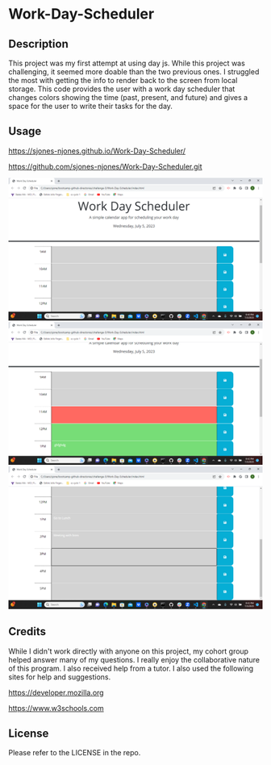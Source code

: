 # Work-Day-Scheduler

## Description

This project was my first attempt at using day js. While this project was challenging, it seemed more doable than the two previous ones. I struggled the most with getting the info to render back to the screen from local storage. This code provides the user with a work day scheduler that changes colors showing the time (past, present, and future) and gives a space for the user to write their tasks for the day.    
  
## Usage

https://sjones-njones.github.io/Work-Day-Scheduler/

https://github.com/sjones-njones/Work-Day-Scheduler.git

![Alt text](image-1.png)
![Alt text](image-3.png)
![Alt text](image-2.png)




## Credits

While I didn't work directly with anyone on this project, my cohort group helped answer many of my questions. I really enjoy the collaborative nature of this program.  I also received help from a tutor. I also used the following sites for help and suggestions.

https://developer.mozilla.org

https://www.w3schools.com

## License

Please refer to the LICENSE in the repo.
 
